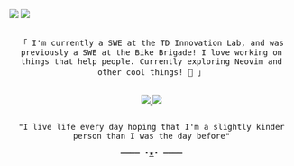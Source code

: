 [<img src="https://github.com/nathan-louie/nathan-louie/assets/53024905/fd7a4d41-1cf0-4091-855c-d20e2f5a9cbe#gh-light-mode-only" />](https://nathan.louie.ca)
[<img src="https://github.com/nathan-louie/nathan-louie/assets/53024905/c755e557-9477-45d0-8ea8-e26db54c1e4b#gh-dark-mode-only" />](https://nathan.louie.ca)

<samp>
  <p align="center">
    <br>
    「 I'm currently a SWE at the TD Innovation Lab, and was previously a SWE at the Bike Brigade! I love working on things that help people. Currently exploring Neovim and other cool things! 🌱 」
    <br>
  </p>
</samp>
<p align="center">
  <br>
  <a href="https://github.com/nathan-louie/nathan-louie.github.io" rel="noopener noreferrer">
    <img src="https://github-readme-stats.vercel.app/api/pin/?username=nathan-louie&repo=nathan-louie.github.io&theme=transparent">
  </a>
  <a href="https://github.com/nathan-louie/macOS-config" rel="noopener noreferrer">
    <img src="https://github-readme-stats.vercel.app/api/pin/?username=nathan-louie&repo=macOS-config&theme=transparent">
  </a>
  <br>
</p>
<samp>
  <p align="center">
    <br>
    "I live life every day hoping that I'm a slightly kinder person than I was the day before"
    <br>
  </p>
  <p align="center">
    ════ ⋆<a href="https://nathan.louie.ca" rel="noopener noreferrer">★</a>⋆ ════
  </p>
</samp>

